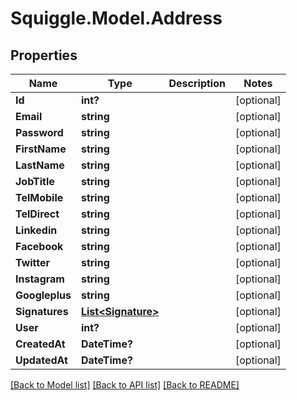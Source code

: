 # Squiggle.Model.Address
## Properties

Name | Type | Description | Notes
------------ | ------------- | ------------- | -------------
**Id** | **int?** |  | [optional] 
**Email** | **string** |  | [optional] 
**Password** | **string** |  | [optional] 
**FirstName** | **string** |  | [optional] 
**LastName** | **string** |  | [optional] 
**JobTitle** | **string** |  | [optional] 
**TelMobile** | **string** |  | [optional] 
**TelDirect** | **string** |  | [optional] 
**Linkedin** | **string** |  | [optional] 
**Facebook** | **string** |  | [optional] 
**Twitter** | **string** |  | [optional] 
**Instagram** | **string** |  | [optional] 
**Googleplus** | **string** |  | [optional] 
**Signatures** | [**List&lt;Signature&gt;**](Signature.md) |  | [optional] 
**User** | **int?** |  | [optional] 
**CreatedAt** | **DateTime?** |  | [optional] 
**UpdatedAt** | **DateTime?** |  | [optional] 

[[Back to Model list]](../README.md#documentation-for-models) [[Back to API list]](../README.md#documentation-for-api-endpoints) [[Back to README]](../README.md)

